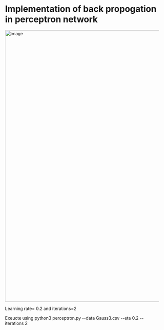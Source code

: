 # Implementation of back propogation in perceptron network
<img width="888" alt="image" src="https://user-images.githubusercontent.com/40857091/155562288-b359572e-7d98-4926-bbfb-7dd43f0cb50b.png">

Learning rate= 0.2 and iterations=2

Exeucte using  python3 perceptron.py --data Gauss3.csv --eta 0.2 --iterations 2
